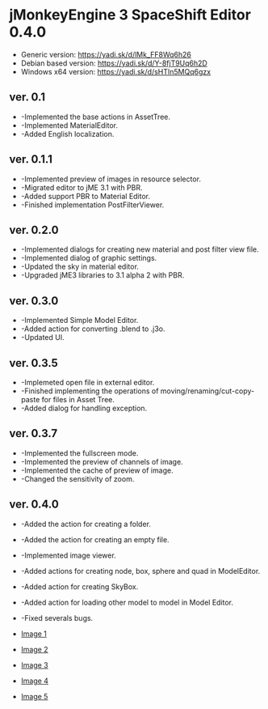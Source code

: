 # jMonkeyEngine 3 SpaceShift Editor 0.4.0 #

* Generic version: https://yadi.sk/d/lMk_FF8Wq6h26
* Debian based version: https://yadi.sk/d/Y-8fjT9Uq6h2D
* Windows x64 version: https://yadi.sk/d/sHTIn5MQq6gzx

## ver. 0.1 ##
* -Implemented the base actions in AssetTree.
* -Implemented MaterialEditor.
* -Added English localization.

## ver. 0.1.1 ##
* -Implemented preview of images in resource selector.
* -Migrated editor to jME 3.1 with PBR.
* -Added support PBR to Material Editor.
* -Finished implementation PostFilterViewer.

## ver. 0.2.0 ##
* -Implemented dialogs for creating new material and post filter view file.
* -Implemented dialog of graphic settings.
* -Updated the sky in material editor.
* -Upgraded jME3 libraries to 3.1 alpha 2 with PBR.

## ver. 0.3.0 ##
* -Implemented Simple Model Editor.
* -Added action for converting .blend to .j3o.
* -Updated UI.

## ver. 0.3.5 ##
* -Implemeted open file in external editor.
* -Finished implementing the operations of moving/renaming/cut-copy-paste for files in Asset Tree.
* -Added dialog for handling exception.


## ver. 0.3.7 ##
* -Implemented the fullscreen mode.
* -Implemented the preview of channels of image.
* -Implemented the cache of preview of image.
* -Changed the sensitivity of zoom.

## ver. 0.4.0 ##
* -Added the action for creating a folder.
* -Added the action for creating an empty file.
* -Implemented image viewer.
* -Added actions for creating node, box, sphere and quad in ModelEditor.
* -Added action for creating SkyBox.
* -Added action for loading other model to model in Model Editor.
* -Fixed severals bugs.

* [Image 1](http://imgur.com/8FKlaXw)
* [Image 2](http://imgur.com/onsWNaK)
* [Image 3](http://imgur.com/D31aplI)
* [Image 4](http://imgur.com/9ApZMZC)
* [Image 5](http://imgur.com/0XSkVDQ)
